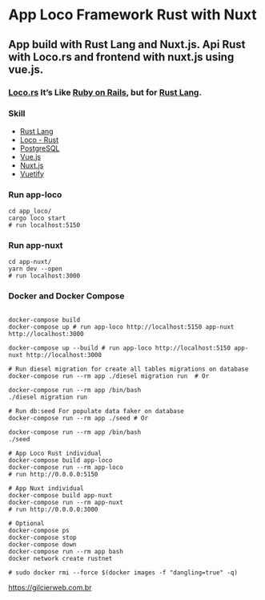 # App Loco Framework Rust with Nuxt
## App build with Rust Lang and Nuxt.js. Api Rust with Loco.rs and frontend with nuxt.js using vue.js.

### [Loco.rs](https://loco.rs/) It’s Like [Ruby on Rails](https://rubyonrails.org/), but for [Rust Lang](https://www.rust-lang.org/). 

### Skill

- [Rust Lang](https://www.rust-lang.org/)
- [Loco - Rust](https://loco.rs/)
- [PostgreSQL](https://www.postgresql.org/)
- [Vue.js](https://vuejs.org/)
- [Nuxt.js](https://nuxt.com/)
- [Vuetify](https://vuetifyjs.com/)

### Run app-loco

```shell
cd app_loco/
cargo loco start
# run localhost:5150

```

### Run app-nuxt

```shell
cd app-nuxt/
yarn dev --open
# run localhost:3000

```

### Docker and Docker Compose

```shell

docker-compose build
docker-compose up # run app-loco http://localhost:5150 app-nuxt http://localhost:3000

docker-compose up --build # run app-loco http://localhost:5150 app-nuxt http://localhost:3000

# Run diesel migration for create all tables migrations on database
docker-compose run --rm app ./diesel migration run  # Or

docker-compose run --rm app /bin/bash
./diesel migration run

# Run db:seed For populate data faker on database
docker-compose run --rm app ./seed # Or

docker-compose run --rm app /bin/bash
./seed

# App Loco Rust individual
docker-compose build app-loco
docker-compose run --rm app-loco
# run http://0.0.0.0:5150

# App Nuxt individual
docker-compose build app-nuxt
docker-compose run --rm app-nuxt
# run http://0.0.0.0:3000

# Optional
docker-compose ps
docker-compose stop
docker-compose down
docker-compose run --rm app bash
docker network create rustnet

# sudo docker rmi --force $(docker images -f "dangling=true" -q)

```


https://gilcierweb.com.br
